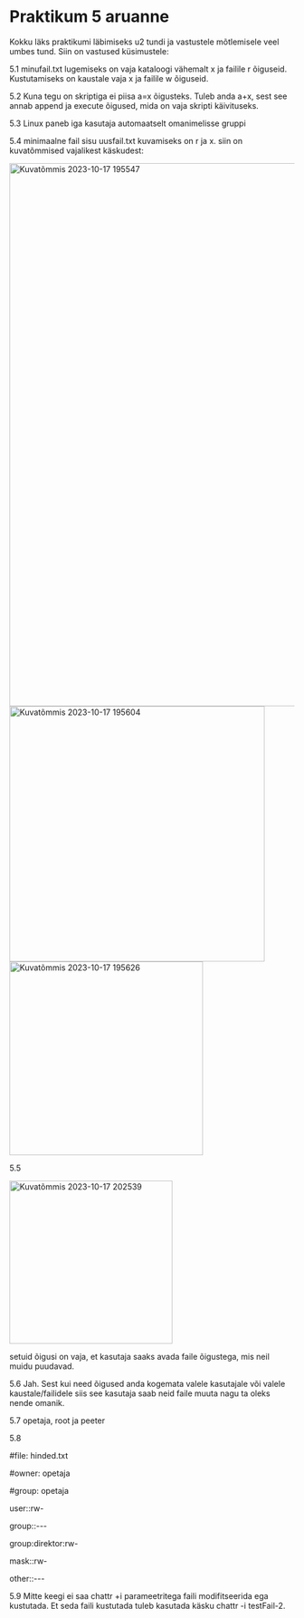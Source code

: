 # Praktikum 5 aruanne

Kokku läks praktikumi läbimiseks u2 tundi ja vastustele mõtlemisele veel umbes tund. Siin on vastused küsimustele:

5.1 minufail.txt lugemiseks on vaja kataloogi  vähemalt x ja failile r õiguseid. Kustutamiseks on kaustale vaja x  ja failile  w õiguseid.

5.2 Kuna tegu on skriptiga ei piisa a=x õigusteks. Tuleb anda a+x, sest see annab append ja execute õigused, mida on vaja skripti käivituseks.

5.3 Linux paneb iga kasutaja automaatselt omanimelisse gruppi

5.4 minimaalne fail sisu uusfail.txt kuvamiseks on r ja x. siin on kuvatõmmised vajalikest käskudest:

<img width="959" alt="Kuvatõmmis 2023-10-17 195547" src="https://github.com/Jerich20/opsys2023/assets/144961112/d368327e-6d4a-4c27-9347-fbbfedb9ff9e">
<img width="451" alt="Kuvatõmmis 2023-10-17 195604" src="https://github.com/Jerich20/opsys2023/assets/144961112/781ad944-507d-4ae4-80af-649874cc7f27">
<img width="342" alt="Kuvatõmmis 2023-10-17 195626" src="https://github.com/Jerich20/opsys2023/assets/144961112/628bf16b-ae15-4974-ba43-a00e3da362fc">





5.5 


<img width="288" alt="Kuvatõmmis 2023-10-17 202539" src="https://github.com/Jerich20/opsys2023/assets/144961112/10b49f58-6c78-4c1e-bb9c-0d72b9213ccd">

setuid õigusi on vaja, et kasutaja saaks avada faile õigustega, mis neil muidu puudavad.

5.6 Jah. Sest kui need õigused anda kogemata valele kasutajale või valele kaustale/failidele siis see kasutaja saab neid faile muuta nagu ta oleks nende omanik.

5.7 opetaja, root ja peeter

5.8 

#file: hinded.txt

#owner: opetaja

#group: opetaja

user::rw-

group::---

group:direktor:rw-

mask::rw-

other::---

5.9 Mitte keegi ei saa chattr +i parameetritega faili modifitseerida ega kustutada. Et seda faili kustutada tuleb kasutada käsku chattr -i testFail-2.
